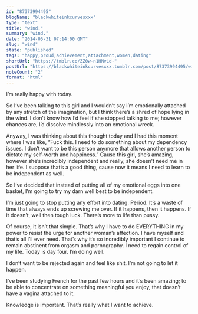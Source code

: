 ```yaml
---
id: "87373994495"
blogName: "blackwhiteinkcurvesxxx"
type: "text"
title: "wind."
summary: "wind."
date: "2014-05-31 07:14:00 GMT"
slug: "wind"
state: "published"
tags: "happy,proud,achievement,attachment,women,dating"
shortUrl: "https://tmblr.co/ZZ0w-n1HNvLd-"
postUrl: "https://blackwhiteinkcurvesxxx.tumblr.com/post/87373994495/wind"
noteCount: "2"
format: "html"
---
```


I’m really happy with today. 

So I’ve been talking to this girl and I wouldn’t say I’m emotionally attached by any stretch of the imagination, but I think there’s a shred of hope lying in the wind. I don’t know how I’d feel if she stopped talking to me; however chances are, I’d dissolve mindlessly into an emotional wreck.

Anyway, I was thinking about this thought today and I had this moment where I was like, “Fuck this. I need to do something about my dependency issues. I don’t want to be this person anymore that allows another person to dictate my self-worth and happiness.” Cause this girl, she’s amazing, however she’s incredibly independent and really, she doesn’t need me in her life. I suppose that’s a good thing, cause now it means I need to learn to be independent as well.

So I’ve decided that instead of putting all of my emotional eggs into one basket, I’m going to try my darn well best to be independent. 

I’m just going to stop putting any effort into dating. Period. It’s a waste of time that always ends up screwing me over. If it happens, then it happens. If it doesn’t, well then tough luck. There’s more to life than pussy. 

Of course, it isn’t that simple. That’s why I have to do EVERYTHING in my power to resist the urge for another woman’s affection. I have myself and that’s all I’ll ever need. That’s why it’s so incredibly important I continue to remain abstinent from orgasm and pornography. I need to regain control of my life. Today is day four. I’m doing well.

I don’t want to be rejected again and feel like shit. I’m not going to let it happen. 

I’ve been studying French for the past few hours and it’s been amazing; to be able to concentrate on something meaningful you enjoy, that doesn’t have a vagina attached to it.

Knowledge is important. That’s really what I want to achieve.